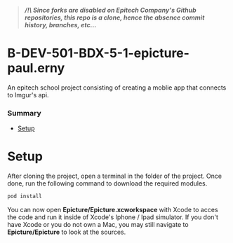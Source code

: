 > ***/!\ Since forks are disabled on Epitech Company's Github repositories, this repo is a clone, hence the absence commit history, branches, etc...***

# B-DEV-501-BDX-5-1-epicture-paul.erny
An epitech school project consisting of creating a moblie app that connects to Imgur's api.

### Summary

  - [Setup](#Setup)

# Setup
After cloning the project, open a terminal in the folder of the project. 
Once done, run the following command to download the required modules.

```bash
pod install
```
You can now open **Epicture/Epicture.xcworkspace** with Xcode to acces the code and run it inside of Xcode's Iphone / Ipad simulator.
If you don't have Xcode or you do not own a Mac, you may still navigate to **Epicture/Epicture** to look at the sources.
